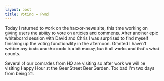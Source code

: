 ```yaml
---
layout: post
title: Voting = Pwnd
---
```


Today I returned to work on the haxxor-news site, this time working on giving
users the ability to vote on articles and comments. After another epic
whiteboard session with David and Chris I was surprised to find myself 
finishing up the voting functionality in the afternoon. Granted I haven't
written any tests and the code is a bit messy, but it all works and that's what
counts.

Several of our comrades from HQ are visiting so after work we will be visiting
Happy Hour at the Geer Street Beer Garden. Too bad I'm two days from being 21.
